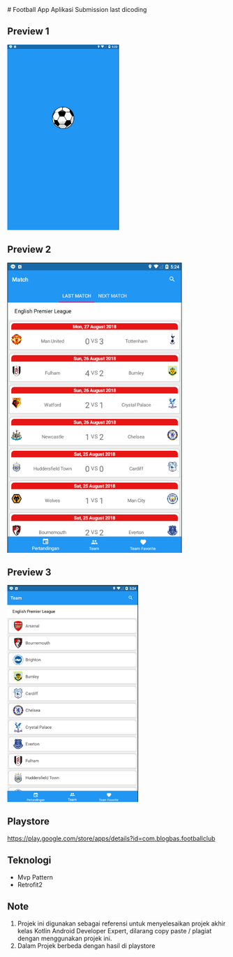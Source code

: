 <snippet>
<content>
# Football App
Aplikasi Submission last dicoding

## Preview 1
<img src="https://github.com/basriumar12/FootBallApp/blob/master/img/1.png" width="256"/>&nbsp;
## Preview 2
<img src="https://github.com/basriumar12/FootBallApp/blob/master/img/2.png" width="400"/>&nbsp;
## Preview 3
<img src="https://github.com/basriumar12/FootBallApp/blob/master/img/3.png" width="300"/>&nbsp;

## Playstore
https://play.google.com/store/apps/details?id=com.blogbas.footballclub
## Teknologi
- Mvp Pattern
- Retrofit2

## Note
1. Projek ini digunakan sebagai referensi untuk menyelesaikan projek akhir kelas Kotlin Android Developer Expert, dilarang copy paste / plagiat dengan menggunakan projek ini.
2. Dalam Projek berbeda dengan hasil di playstore






